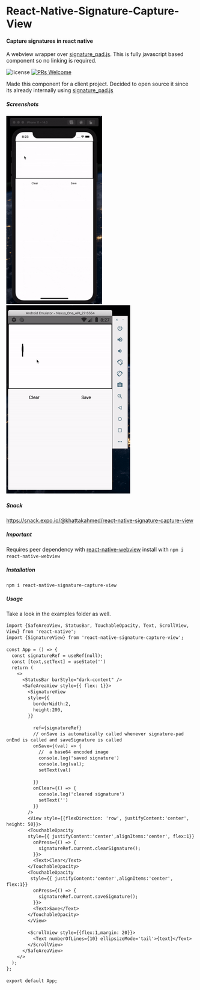 


# React-Native-Signature-Capture-View

#### Capture signatures in react native

A webview wrapper over [signature_pad.js](https://github.com/szimek/signature_pad). This is fully javascript based component so no linking is required.

![license](https://img.shields.io/npm/l/m)  [![PRs Welcome](https://img.shields.io/badge/PRs-welcome-brightgreen.svg)](http://makeapullrequest.com)

Made this component for a client project. Decided to open source it since its already internally using [signature_pad.js](https://github.com/szimek/signature_pad)



##### Screenshots

 



<img src="https://github.com/AhmedKhattak/react-native-signature-capture-view/blob/master/images/ios.gif?raw=true" alt="drawing" height="500"/>

  


 <img src="https://github.com/AhmedKhattak/react-native-signature-capture-view/blob/master/images/android.gif?raw=true" alt="drawing" height="500" />

##### Snack
https://snack.expo.io/@khattakahmed/react-native-signature-capture-view



##### Important
Requires peer dependency with [react-native-webview](https://www.npmjs.com/package/react-native-webview) install with `npm i react-native-webview`


##### Installation
`npm i react-native-signature-capture-view`


##### Usage

Take a look in the examples folder as well.

```import React, {useRef, useState} from 'react';
import {SafeAreaView, StatusBar, TouchableOpacity, Text, ScrollView, View} from 'react-native';
import {SignatureView} from 'react-native-signature-capture-view';

const App = () => {
  const signatureRef = useRef(null);
  const [text,setText] = useState('')
  return (
    <>
      <StatusBar barStyle="dark-content" />
      <SafeAreaView style={{ flex: 1}}>
        <SignatureView
        style={{
          borderWidth:2,
          height:200,
        }}
        
          ref={signatureRef}
          // onSave is automatically called whenever signature-pad onEnd is called and saveSignature is called
          onSave={(val) => {
            //  a base64 encoded image
            console.log('saved signature')
            console.log(val);
            setText(val)
           
          }}
          onClear={() => {
            console.log('cleared signature')
            setText('')
          }}
        />
        <View style={{flexDirection: 'row', justifyContent:'center', height: 50}}>
        <TouchableOpacity
        style={{ justifyContent:'center',alignItems:'center', flex:1}}
          onPress={() => {
            signatureRef.current.clearSignature();
          }}>
          <Text>Clear</Text>
        </TouchableOpacity>
        <TouchableOpacity
         style={{ justifyContent:'center',alignItems:'center', flex:1}}
          onPress={() => {
            signatureRef.current.saveSignature();
          }}>
          <Text>Save</Text>
        </TouchableOpacity>
        </View>
       
        <ScrollView style={{flex:1,margin: 20}}>
          <Text numberOfLines={10} ellipsizeMode='tail'>{text}</Text>
        </ScrollView>
      </SafeAreaView>
    </>
  );
};

export default App;




